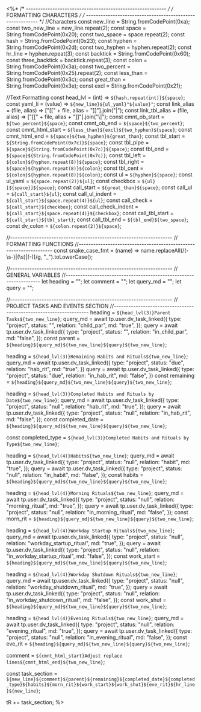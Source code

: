 <%*
/* ---------------------------------------------------------- */
/*                    FORMATTING CHARACTERS                   */
/* ---------------------------------------------------------- */
//Characters
const new_line = String.fromCodePoint(0xa);
const two_new_line = new_line.repeat(2);
const space = String.fromCodePoint(0x20);
const two_space = space.repeat(2);
const hash = String.fromCodePoint(0x23);
const hyphen = String.fromCodePoint(0x2d);
const two_hyphen = hyphen.repeat(2);
const hr_line = hyphen.repeat(3);
const backtick = String.fromCodePoint(0x60);
const three_backtick = backtick.repeat(3);
const colon = String.fromCodePoint(0x3a);
const two_percent = String.fromCodePoint(0x25).repeat(2);
const less_than = String.fromCodePoint(0x3c);
const great_than = String.fromCodePoint(0x3e);
const excl = String.fromCodePoint(0x21);

//Text Formatting
const head_lvl = (int) => `${hash.repeat(int)}${space}`;
const yaml_li = (value) => `${new_line}${ul_yaml}"${value}"`;
const link_alias = (file, alias) => ["[[" + file, alias + "]]"].join("|");
const link_tbl_alias = (file, alias) => ["[[" + file, alias + "]]"].join("\\|");
const cmnt_ob_start = `${two_percent}${space}`;
const cmnt_ob_end = `${space}${two_percent}`;
const cmnt_html_start = `${less_than}${excl}${two_hyphen}${space}`;
const cmnt_html_end = `${space}${two_hyphen}${great_than}`;
const tbl_start = `${String.fromCodePoint(0x7c)}${space}`;
const tbl_pipe = `${space}${String.fromCodePoint(0x7c)}${space}`;
const tbl_end = `${space}${String.fromCodePoint(0x7c)}`;
const tbl_left = `${colon}${hyphen.repeat(8)}${space}`;
const tbl_right = `${space}${hyphen.repeat(8)}${colon}`;
const tbl_cent = `${colon}${hyphen.repeat(8)}${colon}`;
const ul = `${hyphen}${space}`;
const ul_yaml = `${space.repeat(2)}${ul}`;
const checkbox = `${ul}[${space}]${space}`;
const call_start = `${great_than}${space}`;
const call_ul = `${call_start}${ul}`;
const call_ul_indent = `${call_start}${space.repeat(4)}${ul}`;
const call_check = `${call_start}${checkbox}`;
const call_check_indent = `${call_start}${space.repeat(4)}${checkbox}`;
const call_tbl_start = `${call_start}${tbl_start}`;
const call_tbl_end = `${tbl_end}${two_space}`;
const dv_colon = `${colon.repeat(2)}${space}`;

//-------------------------------------------------------------------
// FORMATTING FUNCTIONS
//-------------------------------------------------------------------
const snake_case_fmt = (name) =>
  name.replaceAll(/(\-\s\-)|(\s)|(\-)]/g, "_").toLowerCase();

//-------------------------------------------------------------------
// GENERAL VARIABLES
//-------------------------------------------------------------------
let heading = "";
let comment = "";
let query_md = "";
let query = "";

//-------------------------------------------------------------------
// PROJECT TASKS AND EVENTS SECTION
//-------------------------------------------------------------------
heading = `${head_lvl(3)}Parent Tasks${two_new_line}`;
query_md = await tp.user.dv_task_linked({
  type: "project",
  status: "",
  relation: "child_par",
  md: "true",
});
query = await tp.user.dv_task_linked({
  type: "project",
  status: "",
  relation: "in_child_par",
  md: "false",
});
const parent = `${heading}${query_md}${two_new_line}${query}${two_new_line}`;

heading = `${head_lvl(3)}Remaining Habits and Rituals${two_new_line}`;
query_md = await tp.user.dv_task_linked({
  type: "project",
  status: "due",
  relation: "hab_rit",
  md: "true",
})
query = await tp.user.dv_task_linked({
  type: "project",
  status: "due",
  relation: "in_hab_rit",
  md: "false",
})
const remaining = `${heading}${query_md}${two_new_line}${query}${two_new_line}`;

heading = `${head_lvl(3)}Completed Habits and Rituals by Date${two_new_line}`;
query_md = await tp.user.dv_task_linked({
  type: "project",
  status: "null",
  relation: "hab_rit",
  md: "true",
});
query = await tp.user.dv_task_linked({
  type: "project",
  status: "null",
  relation: "in_hab_rit",
  md: "false",
});
const completed_date = `${heading}${query_md}${two_new_line}${query}${two_new_line}`;

const completed_type = `${head_lvl(3)}Completed Habits and Rituals by Type${two_new_line}`;

heading = `${head_lvl(4)}Habits${two_new_line}`;
query_md = await tp.user.dv_task_linked({
  type: "project",
  status: "null",
  relation: "habit",
  md: "true",
});
query = await tp.user.dv_task_linked({
  type: "project",
  status: "null",
  relation: "in_habit",
  md: "false",
});
const habits = `${heading}${query_md}${two_new_line}${query}${two_new_line}`;

heading = `${head_lvl(4)}Morning Rituals${two_new_line}`;
query_md = await tp.user.dv_task_linked({
  type: "project",
  status: "null",
  relation: "morning_ritual",
  md: "true",
});
query = await tp.user.dv_task_linked({
  type: "project",
  status: "null",
  relation: "in_morning_ritual",
  md: "false",
});
const morn_rit = `${heading}${query_md}${two_new_line}${query}${two_new_line}`;

heading = `${head_lvl(4)}Workday Startup Rituals${two_new_line}`;
query_md = await tp.user.dv_task_linked({
  type: "project",
  status: "null",
  relation: "workday_startup_ritual",
  md: "true",
});
query = await tp.user.dv_task_linked({
  type: "project",
  status: "null",
  relation: "in_workday_startup_ritual",
  md: "false",
});
const work_start = `${heading}${query_md}${two_new_line}${query}${two_new_line}`;

heading = `${head_lvl(4)}Workday Shutdown Rituals${two_new_line}`;
query_md = await tp.user.dv_task_linked({
  type: "project",
  status: "null",
  relation: "workday_shutdown_ritual",
  md: "true",
});
query = await tp.user.dv_task_linked({
  type: "project",
  status: "null",
  relation: "in_workday_shutdown_ritual",
  md: "false",
});
const work_shut = `${heading}${query_md}${two_new_line}${query}${two_new_line}`;

heading = `${head_lvl(4)}Evening Rituals${two_new_line}`;
query_md = await tp.user.dv_task_linked({
  type: "project",
  status: "null",
  relation: "evening_ritual",
  md: "true",
});
query = await tp.user.dv_task_linked({
  type: "project",
  status: "null",
  relation: "in_evening_ritual",
  md: "false",
});
const eve_rit = `${heading}${query_md}${two_new_line}${query}${two_new_line}`;

comment = `${cmnt_html_start}Adjust replace lines${cmnt_html_end}${two_new_line}`;

const task_section = `${new_line}${comment}${parent}${remaining}${completed_date}${completed_type}${habits}${morn_rit}${work_start}${work_shut}${eve_rit}${hr_line}${new_line}`;

tR += task_section;
%>

